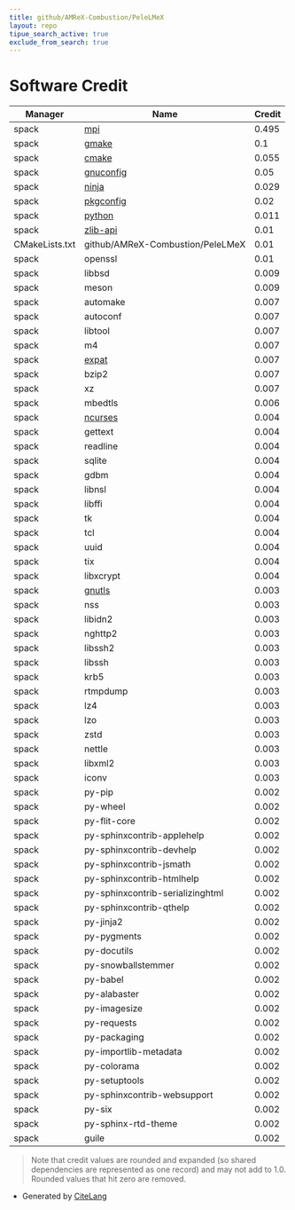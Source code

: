 ```yaml
---
title: github/AMReX-Combustion/PeleLMeX
layout: repo
tipue_search_active: true
exclude_from_search: true
---
```

# Software Credit

|Manager|Name|Credit|
|-------|----|------|
|spack|[mpi](https://buy.hpe.com/us/en/software/high-performance-computing-software/hpe-message-passing-interface-mpi/p/1010144155)|0.495|
|spack|[gmake](https://www.gnu.org/software/make/)|0.1|
|spack|[cmake](https://www.cmake.org)|0.055|
|spack|[gnuconfig](https://www.gnu.org/software/config/)|0.05|
|spack|[ninja](https://ninja-build.org/)|0.029|
|spack|[pkgconfig](http://pkgconf.org/)|0.02|
|spack|[python](https://www.python.org/)|0.011|
|spack|[zlib-api](https://github.com/zlib-ng/zlib-ng)|0.01|
|CMakeLists.txt|github/AMReX-Combustion/PeleLMeX|0.01|
|spack|openssl|0.01|
|spack|libbsd|0.009|
|spack|meson|0.009|
|spack|automake|0.007|
|spack|autoconf|0.007|
|spack|libtool|0.007|
|spack|m4|0.007|
|spack|[expat](https://libexpat.github.io/)|0.007|
|spack|bzip2|0.007|
|spack|xz|0.007|
|spack|mbedtls|0.006|
|spack|[ncurses](https://invisible-island.net/ncurses/ncurses.html)|0.004|
|spack|gettext|0.004|
|spack|readline|0.004|
|spack|sqlite|0.004|
|spack|gdbm|0.004|
|spack|libnsl|0.004|
|spack|libffi|0.004|
|spack|tk|0.004|
|spack|tcl|0.004|
|spack|uuid|0.004|
|spack|tix|0.004|
|spack|libxcrypt|0.004|
|spack|[gnutls](https://www.gnutls.org)|0.003|
|spack|nss|0.003|
|spack|libidn2|0.003|
|spack|nghttp2|0.003|
|spack|libssh2|0.003|
|spack|libssh|0.003|
|spack|krb5|0.003|
|spack|rtmpdump|0.003|
|spack|lz4|0.003|
|spack|lzo|0.003|
|spack|zstd|0.003|
|spack|nettle|0.003|
|spack|libxml2|0.003|
|spack|iconv|0.003|
|spack|py-pip|0.002|
|spack|py-wheel|0.002|
|spack|py-flit-core|0.002|
|spack|py-sphinxcontrib-applehelp|0.002|
|spack|py-sphinxcontrib-devhelp|0.002|
|spack|py-sphinxcontrib-jsmath|0.002|
|spack|py-sphinxcontrib-htmlhelp|0.002|
|spack|py-sphinxcontrib-serializinghtml|0.002|
|spack|py-sphinxcontrib-qthelp|0.002|
|spack|py-jinja2|0.002|
|spack|py-pygments|0.002|
|spack|py-docutils|0.002|
|spack|py-snowballstemmer|0.002|
|spack|py-babel|0.002|
|spack|py-alabaster|0.002|
|spack|py-imagesize|0.002|
|spack|py-requests|0.002|
|spack|py-packaging|0.002|
|spack|py-importlib-metadata|0.002|
|spack|py-colorama|0.002|
|spack|py-setuptools|0.002|
|spack|py-sphinxcontrib-websupport|0.002|
|spack|py-six|0.002|
|spack|py-sphinx-rtd-theme|0.002|
|spack|guile|0.002|


> Note that credit values are rounded and expanded (so shared dependencies are represented as one record) and may not add to 1.0. Rounded values that hit zero are removed.


- Generated by [CiteLang](https://github.com/vsoch/citelang)
